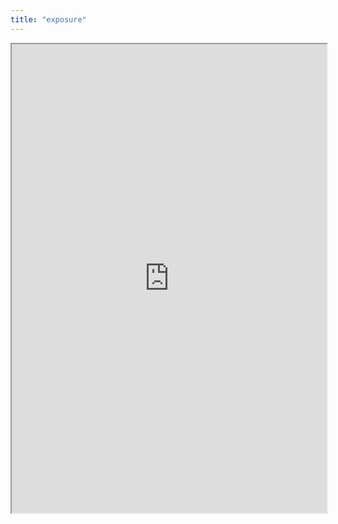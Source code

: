 ```yaml
---
title: "exposure"
---
```



<iframe height="750" width="100%" src="https://ewelton.github.io/ktest/wiki.html#exposure"></iframe>
